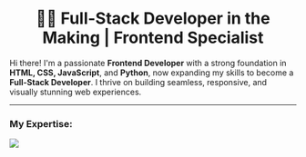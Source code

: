 <h1 align='center'>👨‍💻 Full-Stack Developer in the Making | Frontend Specialist</h1>
<p>Hi there! I'm a passionate <strong>Frontend Developer</strong> with a strong foundation in <strong>HTML, CSS, JavaScript</strong>, and <strong>Python</strong>, now expanding my skills to become a <strong>Full-Stack Developer</strong>. I thrive on building seamless, responsive, and visually stunning web experiences.</p>
<hr>
<div>
  <h3>My Expertise:</h3>
  <img src='https://skillicons.dev/icons?i=html,css,js,py,github,linkedin,sqlite,postman,pycharm,vscode&perline=5'>
</div>
